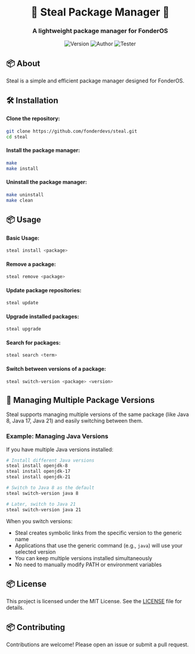 <div align="center">

# 🚀 Steal Package Manager 🚀
### A lightweight package manager for FonderOS

![Version](https://img.shields.io/badge/version-2.0.4-blue)
![Author](https://img.shields.io/badge/Author-parkourer10-purple)
![Tester](https://img.shields.io/badge/Author-eetuilia-green)

</div>

## 📦 About

Steal is a simple and efficient package manager designed for FonderOS.

## 🛠️ Installation

#### Clone the repository:

```bash
git clone https://github.com/fonderdevs/steal.git
cd steal
```

#### Install the package manager:

```bash
make
make install
```

#### Uninstall the package manager:
```bash
make uninstall
make clean
```
## 📦 Usage

#### Basic Usage:

```bash
steal install <package>
```

#### Remove a package:

```bash
steal remove <package>
```

#### Update package repositories:

```bash
steal update
```

#### Upgrade installed packages:

```bash
steal upgrade
```

#### Search for packages:

```bash
steal search <term>
```

#### Switch between versions of a package:

```bash
steal switch-version <package> <version>
```

## 🔄 Managing Multiple Package Versions

Steal supports managing multiple versions of the same package (like Java 8, Java 17, Java 21) and easily switching between them.

### Example: Managing Java Versions

If you have multiple Java versions installed:

```bash
# Install different Java versions
steal install openjdk-8
steal install openjdk-17
steal install openjdk-21

# Switch to Java 8 as the default
steal switch-version java 8

# Later, switch to Java 21
steal switch-version java 21
```

When you switch versions:
- Steal creates symbolic links from the specific version to the generic name
- Applications that use the generic command (e.g., `java`) will use your selected version
- You can keep multiple versions installed simultaneously
- No need to manually modify PATH or environment variables


## 📦 License

This project is licensed under the MIT License. See the [LICENSE](LICENSE) file for details.

## 📦 Contributing

Contributions are welcome! Please open an issue or submit a pull request.
